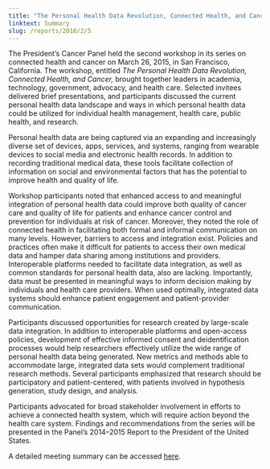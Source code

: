 ```yaml
---
title: "The Personal Health Data Revolution, Connected Health, and Cancer"
linktext: Summary
slug: /reports/2016/2/5
---
```

<div class="full-report-container">
<div class="left-nav-container">
<left-navigation root="/reports/2016/2"></left-navigation>
</div>
<div class="report-container">

The President’s Cancer Panel held the second workshop in its series on connected health and cancer on March 26, 2015, in San Francisco, California. The workshop, entitled <em>The Personal Health Data Revolution, Connected Health, and Cancer,</em> brought together leaders in academia, technology, government, advocacy, and health care. Selected invitees delivered brief presentations, and participants discussed the current personal health data landscape and ways in which personal health data could be utilized for individual health management, health care, public health, and research.

Personal health data are being captured via an expanding and increasingly diverse set of devices, apps, services, and systems, ranging from wearable devices to social media and electronic health records. In addition to recording traditional medical data, these tools facilitate collection of information on social and environmental factors that has the potential to improve health and quality of life.

Workshop participants noted that enhanced access to and meaningful integration of personal health data could improve both quality of cancer care and quality of life for patients and enhance cancer control and prevention for individuals at risk of cancer. Moreover, they noted the role of connected health in facilitating both formal and informal communication on many levels. However, barriers to access and integration exist. Policies and practices often make it difficult for patients to access their own medical data and hamper data sharing among institutions and providers. Interoperable platforms needed to facilitate data integration, as well as common standards for personal health data, also are lacking. Importantly, data must be presented in meaningful ways to inform decision making by individuals and health care providers. When used optimally, integrated data systems should enhance patient engagement and patient-provider communication.

Participants discussed opportunities for research created by large-scale data integration. In addition to interoperable platforms and open-access policies, development of effective informed consent and deidentification processes would help researchers effectively utilize the wide range of personal health data being generated. New metrics and methods able to accommodate large, integrated data sets would complement traditional research methods. Several participants emphasized that research should be participatory and patient-centered, with patients involved in hypothesis generation, study design, and analysis.

Participants advocated for broad stakeholder involvement in efforts to achieve a connected health system, which will require action beyond the health care system. Findings and recommendations from the series will be presented in the Panel’s 2014–2015 Report to the President of the United States.

A detailed meeting summary can be accessed <a class="pdf-icon" href="http://deainfo.nci.nih.gov/advisory/pcp/pcp0315/summary.pdf">here</a>.
</div>
</div>
